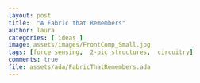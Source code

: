 ```yaml
---
layout: post
title:  "A Fabric that Remembers"
author: laura
categories: [ ideas ]
image: assets/images/FrontComp_Small.jpg
tags: [force sensing,  2-pic structures,  circuitry]
comments: true
file: assets/ada/FabricThatRemembers.ada
---
```


